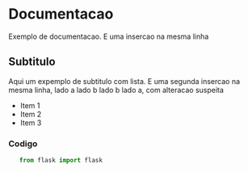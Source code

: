 # Documentacao

Exemplo de documentacao. E uma insercao na mesma linha

## Subtitulo

Aqui um expemplo de subtitulo com lista. E uma segunda insercao na mesma linha, lado a lado b lado b lado a, com alteracao suspeita

- Item 1
- Item 2
- Item 3

### Codigo

```python
   from flask import flask


